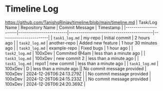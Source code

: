 # Timeline Log
https://github.com/TanishqRinjay/timeline/blob/main/timeline.md
| Task/Log Name       | Repository Name         | Commit Message                            | Timestamp              |
|----------------------|-------------------------|-------------------------------------------|------------------------|
| `task1_log.md`       | my-repo                | Initial commit                            | 2 hours ago            |
| `task2_log.md`       | another-repo           | Added new feature                         | 1 hour 30 minutes ago  |
| `task3_log.md`       | example-repo           | Fixed bugs                                | 1 hour ago             |
| `task2_log.md` | 100xDev | Commited @4am | less than a minute ago |
| `task3_log.md` | 100xDev | new commit 2 | less than a minute ago |
| `task1_log.md` | repo1 | new commit | less than a minute ago |
| `task1_log.md` | 100xDev | D | less than a minute ago || No commit message provided | 100xDev | 2024-12-26T06:24:13.279Z |
| No commit message provided | 100xDev | 2024-12-26T06:24:15.233Z |
| No commit message provided | 100xDev | 2024-12-26T06:24:20.369Z |
